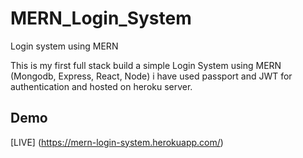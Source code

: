 # MERN_Login_System
Login system using MERN

This is my first full stack build a simple Login System using MERN (Mongodb, Express, React, Node) i have used passport and JWT for authentication and hosted on heroku server.

## Demo
[LIVE] (https://mern-login-system.herokuapp.com/)
